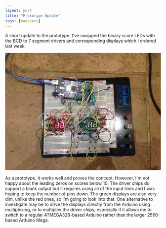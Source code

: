```yaml
---
layout: post
title: "Prototype Update"
tags: [badscore]
---
```


A short update to the prototype: I've swapped the binary score LEDs with the BCD to 7 segment drivers and corresponding displays which I ordered last week.

![](/images/badscore/IMG_0259.tn.jpg)

As a prototype, it works well and proves the concept.  However, I'm not happy about the leading zeros on scores below 10.  The driver chips do support a blank output but it requires using all of the input lines and I was hoping to keep the number of pins down.  The green displays are also very dim, unlike the red ones, so I'm going to look into that.  One alternative to investigate may be to drive the displays directly from the Arduino using multiplexing, or to multiplex the driver chips, especially if it allows me to switch to a regular ATMEGA328-based Arduino rather than the larger 2560-based Arduino Mega.
